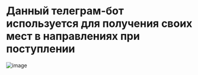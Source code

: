 # Данный телеграм-бот используется для получения своих мест в направлениях при поступлении
![image](https://github.com/DubitskiyKirill/PostuPashka_OmSTU/assets/125906191/6106a446-55c0-4940-b153-f1904eeba3da)
